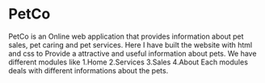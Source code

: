 # PetCo
PetCo is an Online web application that provides information about pet sales, pet caring and pet services. Here I have built the website with html and css to Provide a attractive and useful information about pets.
We have different modules like 
1.Home
2.Services
3.Sales
4.About
Each modules deals with different informations about the pets.

